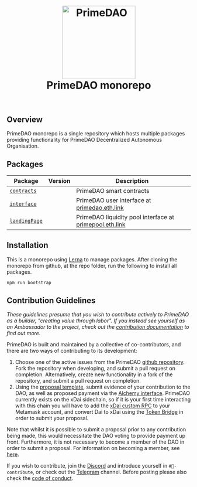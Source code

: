 <h1 align="center">
<br>

 <img src="https://i.ibb.co/SwxJNhJ/2020-11-24-17-49-46.jpg" alt="PrimeDAO" width="200">
  <br>
  PrimeDAO monorepo
  <br>
  <br>
</h1>

## Overview

PrimeDAO monorepo is a single repository which hosts multiple packages  providing functionality for PrimeDAO Decentralized Autonomous Organisation.

## Packages

| Package                                | Version | Description                                                                   |
| -------------------------------------- | ------- | ----------------------------------------------------------------------------- |
| [`contracts`](/packages/contracts)     |         | PrimeDAO smart contracts                                                      |
| [`interface`](/packages/interface)     |         | PrimeDAO user interface at [primedao.eth.link](primedao.eth.link)             |
| [`landingPage`](/packages/landingPage) |         | PrimeDAO liquidity pool interface at [primepool.eth.link](primepool.eth.link) |


## Installation
This is a monorepo using [Lerna](https://github.com/lerna/lerna) to manage packages.  After cloning the monorepo from github, at the repo folder, run the following to install all packages.

```
npm run bootstrap
```

## Contribution Guidelines

*These guidelines presume that you wish to contribute actively to PrimeDAO as a builder, "creating value through labor". If you instead see yourself as an Ambassador to the project, check out the [contribution documentation](https://docs.primedao.io/primedao/call-for-contributors/create-your-first-proposal) to find out more.*

PrimeDAO is built and maintained by a collective of co-contributors, and there are two ways of contributing to its development:

1. Choose one of the active issues from the PrimeDAO [github repository](https://github.com/PrimeDAO/monorepo/issues). Fork the repository when developing, and submit a pull request on completion. Alternatively, create new functionality in a fork of the repository, and submit a pull request on completion.
2. Using the [proposal template](https://docs.google.com/document/d/1HpemX04E4k7BZwmZyYfnbH6d2K3KhV2YnKWpZShQctY/edit?usp=sharing), submit evidence of your contribution to the DAO, as well as proposed payment via the [Alchemy interface](https://xdai.alchemy.do/dao/0xe3a89ed4956c4f7173418e4dec2a77a5f60807de/plugin/0x09d67b005de1d43ccb79a70a3f21a2f4ba8e1824bd3366b0078ff94d20e6c825). PrimeDAO currently exists on the xDai sidechain, so if it is your first time interacting with this chain you will have to add the [xDai custom RPC](https://www.xdaichain.com/for-users/wallets/metamask/metamask-setup) to your Metamask account, and convert Dai to xDai using the [Token Bridge](https://www.xdaichain.com/for-users/converting-xdai-via-bridge) in order to submit your proposal.

Note that whilst it is possible to submit a proposal prior to any contribution being made, this would necessitate the DAO voting to provide payment up front. Furthermore, it is not necessary to become a member of the DAO in order to submit a proposal. For information on becoming a member, see [here](https://docs.primedao.io/primedao/call-for-contributors/submit-your-first-proposal).

If you wish to contribute, join the [Discord](https://discord.com/invite/x8v59pG) and introduce yourself in `#🤝-contribute`, or check out the [Telegram](https://t.me/primedao) channel. Before posting please also check the [code of conduct](https://docs.primedao.io/primedao/code-of-conduct).
